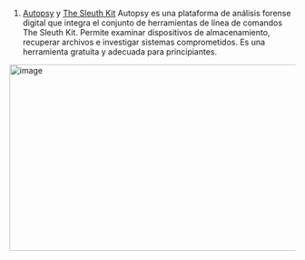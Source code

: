 1. [Autopsy](https://www.sleuthkit.org/autopsy/) y [The Sleuth Kit](https://www.sleuthkit.org/sleuthkit/)
Autopsy es una plataforma de análisis forense digital que integra el conjunto de herramientas de línea de comandos The Sleuth Kit. Permite examinar dispositivos de almacenamiento, recuperar archivos e 
investigar sistemas comprometidos. Es una herramienta gratuita y adecuada para principiantes. 
<img width="704" height="328" alt="image" src="https://github.com/user-attachments/assets/f03f7d08-c9af-4fb5-a596-23f19029eeca" />



